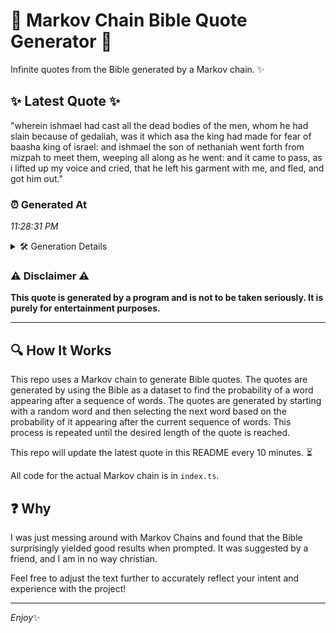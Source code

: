 # 📖 Markov Chain Bible Quote Generator 📖

Infinite quotes from the Bible generated by a Markov chain. ✨

## ✨ Latest Quote ✨
"wherein ishmael had cast all the dead bodies of the men, whom he had slain because of gedaliah, was it which asa the king had made for fear of baasha king of israel: and ishmael the son of nethaniah went forth from mizpah to meet them, weeping all along as he went: and it came to pass, as i lifted up my voice and cried, that he left his garment with me, and fled, and got him out."

### ⏰ Generated At
*11:28:31 PM*

<details>
    <summary>🛠️ Generation Details</summary>
    <p>
        <strong>🌱 Seed:</strong> wherein<br>
        <strong>🔄 Iterations:</strong> 77<br>
        <strong>📜 Context History:</strong><br>[ wherein ]: ishmael<br>[ wherein, ishmael ]: had<br>[ wherein, ishmael, had ]: cast<br>[ wherein, ishmael, had, cast ]: all<br>[ wherein, ishmael, had, cast, all ]: the<br>[ wherein, ishmael, had, cast, all, the ]: dead<br>[ ishmael, had, cast, all, the, dead ]: bodies<br>[ had, cast, all, the, dead, bodies ]: of<br>[ cast, all, the, dead, bodies, of ]: the<br>[ all, the, dead, bodies, of, the ]: men,<br>[ the, dead, bodies, of, the, men, ]: whom<br>[ dead, bodies, of, the, men,, whom ]: he<br>[ bodies, of, the, men,, whom, he ]: had<br>[ of, the, men,, whom, he, had ]: slain<br>[ the, men,, whom, he, had, slain ]: because<br>[ men,, whom, he, had, slain, because ]: of<br>[ whom, he, had, slain, because, of ]: gedaliah,<br>[ he, had, slain, because, of, gedaliah, ]: was<br>[ had, slain, because, of, gedaliah,, was ]: it<br>[ slain, because, of, gedaliah,, was, it ]: which<br>[ because, of, gedaliah,, was, it, which ]: asa<br>[ of, gedaliah,, was, it, which, asa ]: the<br>[ gedaliah,, was, it, which, asa, the ]: king<br>[ was, it, which, asa, the, king ]: had<br>[ it, which, asa, the, king, had ]: made<br>[ which, asa, the, king, had, made ]: for<br>[ asa, the, king, had, made, for ]: fear<br>[ the, king, had, made, for, fear ]: of<br>[ king, had, made, for, fear, of ]: baasha<br>[ had, made, for, fear, of, baasha ]: king<br>[ made, for, fear, of, baasha, king ]: of<br>[ for, fear, of, baasha, king, of ]: israel:<br>[ fear, of, baasha, king, of, israel: ]: and<br>[ of, baasha, king, of, israel:, and ]: ishmael<br>[ baasha, king, of, israel:, and, ishmael ]: the<br>[ king, of, israel:, and, ishmael, the ]: son<br>[ of, israel:, and, ishmael, the, son ]: of<br>[ israel:, and, ishmael, the, son, of ]: nethaniah<br>[ and, ishmael, the, son, of, nethaniah ]: went<br>[ ishmael, the, son, of, nethaniah, went ]: forth<br>[ the, son, of, nethaniah, went, forth ]: from<br>[ son, of, nethaniah, went, forth, from ]: mizpah<br>[ of, nethaniah, went, forth, from, mizpah ]: to<br>[ nethaniah, went, forth, from, mizpah, to ]: meet<br>[ went, forth, from, mizpah, to, meet ]: them,<br>[ forth, from, mizpah, to, meet, them, ]: weeping<br>[ from, mizpah, to, meet, them,, weeping ]: all<br>[ mizpah, to, meet, them,, weeping, all ]: along<br>[ to, meet, them,, weeping, all, along ]: as<br>[ meet, them,, weeping, all, along, as ]: he<br>[ them,, weeping, all, along, as, he ]: went:<br>[ weeping, all, along, as, he, went: ]: and<br>[ all, along, as, he, went:, and ]: it<br>[ along, as, he, went:, and, it ]: came<br>[ as, he, went:, and, it, came ]: to<br>[ he, went:, and, it, came, to ]: pass,<br>[ went:, and, it, came, to, pass, ]: as<br>[ and, it, came, to, pass,, as ]: i<br>[ it, came, to, pass,, as, i ]: lifted<br>[ came, to, pass,, as, i, lifted ]: up<br>[ to, pass,, as, i, lifted, up ]: my<br>[ pass,, as, i, lifted, up, my ]: voice<br>[ as, i, lifted, up, my, voice ]: and<br>[ i, lifted, up, my, voice, and ]: cried,<br>[ lifted, up, my, voice, and, cried, ]: that<br>[ up, my, voice, and, cried,, that ]: he<br>[ my, voice, and, cried,, that, he ]: left<br>[ voice, and, cried,, that, he, left ]: his<br>[ and, cried,, that, he, left, his ]: garment<br>[ cried,, that, he, left, his, garment ]: with<br>[ that, he, left, his, garment, with ]: me,<br>[ he, left, his, garment, with, me, ]: and<br>[ left, his, garment, with, me,, and ]: fled,<br>[ his, garment, with, me,, and, fled, ]: and<br>[ garment, with, me,, and, fled,, and ]: got<br>[ with, me,, and, fled,, and, got ]: him<br>[ me,, and, fled,, and, got, him ]: out.<br>
    </p>
</details>

### ⚠️ Disclaimer ⚠️
**This quote is generated by a program and is not to be taken seriously. It is purely for entertainment purposes.**

---

## 🔍 How It Works

This repo uses a Markov chain to generate Bible quotes. The quotes are generated by using the Bible as a dataset to find the probability of a word appearing after a sequence of words. The quotes are generated by starting with a random word and then selecting the next word based on the probability of it appearing after the current sequence of words. This process is repeated until the desired length of the quote is reached.

This repo will update the latest quote in this README every 10 minutes. ⏳

All code for the actual Markov chain is in `index.ts`.

## ❓ Why

I was just messing around with Markov Chains and found that the Bible surprisingly yielded good results when prompted. 
It was suggested by a friend, and I am in no way christian.

Feel free to adjust the text further to accurately reflect your intent and experience with the project!

---

*Enjoy*✨
